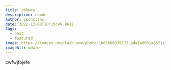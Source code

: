 ```yaml
---
title: cbkwcw
description: ccwnc
author: cscnclsnc
date: 2022-12-08T18:19:49.861Z
tags:
  - post
  - featured
image: https://images.unsplash.com/photo-1665686376173-ada7a0031a85?ixlib=rb-4.0.3&ixid=MnwxMjA3fDF8MHxlZGl0b3JpYWwtZmVlZHwxfHx8ZW58MHx8fHw%3D&auto=format&fit=crop&w=500&q=60
imageAlt: wdwfw
---
```

c﻿wfwjfojefe